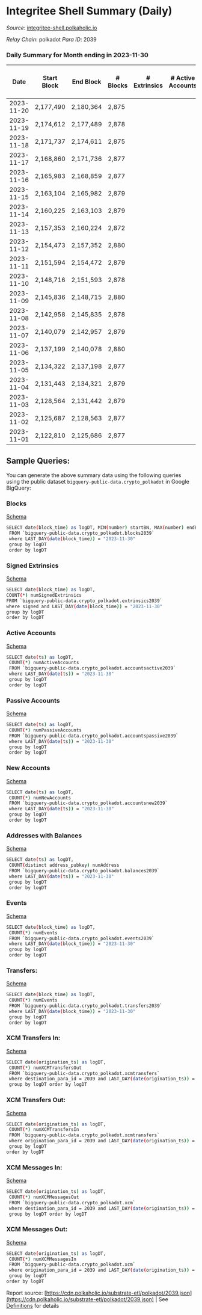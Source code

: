 # Integritee Shell Summary (Daily)

_Source_: [integritee-shell.polkaholic.io](https://integritee-shell.polkaholic.io)

*Relay Chain*: polkadot
*Para ID*: 2039



### Daily Summary for Month ending in 2023-11-30


| Date    | Start Block | End Block | # Blocks | # Extrinsics | # Active Accounts | # Passive Accounts | # New Accounts | # Addresses | # Events  | # Transfers ($USD) | # XCM Transfers In ($USD) | # XCM Transfers Out ($USD) | # XCM In | # XCM Out | Issues |
|---------|-------------|-----------|----------|--------------|-------------------|--------------------|----------------|-------------|-----------|--------------------|---------------------------|----------------------------|----------|-----------|--------|
| 2023-11-20 | 2,177,490 | 2,180,364 | 2,875 |  |  |  |  |  | 5,924 |   |   |   |  |  |  |
| 2023-11-19 | 2,174,612 | 2,177,489 | 2,878 |  |  |  |  |  | 5,756 |   |   |   |  |  |  |
| 2023-11-18 | 2,171,737 | 2,174,611 | 2,875 |  |  |  |  |  | 5,750 |   |   |   |  |  |  |
| 2023-11-17 | 2,168,860 | 2,171,736 | 2,877 |  |  |  |  |  | 5,754 |   |   |   |  |  |  |
| 2023-11-16 | 2,165,983 | 2,168,859 | 2,877 |  |  |  |  |  | 5,754 |   |   |   |  |  |  |
| 2023-11-15 | 2,163,104 | 2,165,982 | 2,879 |  |  |  |  |  | 5,776 |   |   |   |  |  |  |
| 2023-11-14 | 2,160,225 | 2,163,103 | 2,879 |  |  |  |  |  | 5,758 |   |   |   |  |  |  |
| 2023-11-13 | 2,157,353 | 2,160,224 | 2,872 |  |  |  |  |  | 5,746 |   |   |   |  |  |  |
| 2023-11-12 | 2,154,473 | 2,157,352 | 2,880 |  |  |  |  |  | 5,760 |   |   |   |  |  |  |
| 2023-11-11 | 2,151,594 | 2,154,472 | 2,879 |  |  |  |  |  | 5,758 |   |   |   |  |  |  |
| 2023-11-10 | 2,148,716 | 2,151,593 | 2,878 |  |  |  |  |  | 5,756 |   |   |   |  |  |  |
| 2023-11-09 | 2,145,836 | 2,148,715 | 2,880 |  |  |  |  |  | 5,914 |   |   |   |  |  |  |
| 2023-11-08 | 2,142,958 | 2,145,835 | 2,878 |  |  |  |  |  | 5,756 |   |   |   |  |  |  |
| 2023-11-07 | 2,140,079 | 2,142,957 | 2,879 |  |  |  |  |  | 5,938 |   |   |   |  |  |  |
| 2023-11-06 | 2,137,199 | 2,140,078 | 2,880 |  |  |  |  |  | 5,804 |   |   |   |  |  |  |
| 2023-11-05 | 2,134,322 | 2,137,198 | 2,877 |  |  |  |  |  | 5,754 |   |   |   |  |  |  |
| 2023-11-04 | 2,131,443 | 2,134,321 | 2,879 |  |  |  |  |  | 5,758 |   |   |   |  |  |  |
| 2023-11-03 | 2,128,564 | 2,131,442 | 2,879 |  |  |  |  |  | 5,758 |   |   |   |  |  |  |
| 2023-11-02 | 2,125,687 | 2,128,563 | 2,877 |  |  |  |  |  | 5,754 |   |   |   |  |  |  |
| 2023-11-01 | 2,122,810 | 2,125,686 | 2,877 |  |  |  |  |  | 5,884 |   |   |   |  |  |  |

## Sample Queries:
You can generate the above summary data using the following queries using the public dataset `bigquery-public-data.crypto_polkadot` in Google BigQuery:


### Blocks 

[Schema](https://github.com/colorfulnotion/substrate-etl/blob/main/schema/blocks.json)

```bash
SELECT date(block_time) as logDT, MIN(number) startBN, MAX(number) endBN, COUNT(*) numBlocks 
 FROM `bigquery-public-data.crypto_polkadot.blocks2039`  
 where LAST_DAY(date(block_time)) = "2023-11-30" 
 group by logDT 
 order by logDT
```

### Signed Extrinsics 

[Schema](https://github.com/colorfulnotion/substrate-etl/blob/main/schema/extrinsics.json)

```bash
SELECT date(block_time) as logDT, 
COUNT(*) numSignedExtrinsics 
FROM `bigquery-public-data.crypto_polkadot.extrinsics2039`  
where signed and LAST_DAY(date(block_time)) = "2023-11-30" 
group by logDT 
order by logDT
```

### Active Accounts 

[Schema](https://github.com/colorfulnotion/substrate-etl/blob/main/schema/accountsactive.json)

```bash
SELECT date(ts) as logDT, 
 COUNT(*) numActiveAccounts 
 FROM `bigquery-public-data.crypto_polkadot.accountsactive2039` 
 where LAST_DAY(date(ts)) = "2023-11-30" 
 group by logDT 
 order by logDT
```

### Passive Accounts 

[Schema](https://github.com/colorfulnotion/substrate-etl/blob/main/schema/accountspassive.json)

```bash
SELECT date(ts) as logDT, 
 COUNT(*) numPassiveAccounts 
 FROM `bigquery-public-data.crypto_polkadot.accountspassive2039` 
 where LAST_DAY(date(ts)) = "2023-11-30" 
 group by logDT 
 order by logDT
```

### New Accounts 

[Schema](https://github.com/colorfulnotion/substrate-etl/blob/main/schema/accountsnew.json)

```bash
SELECT date(ts) as logDT, 
 COUNT(*) numNewAccounts 
 FROM `bigquery-public-data.crypto_polkadot.accountsnew2039` 
 where LAST_DAY(date(ts)) = "2023-11-30" 
 group by logDT
 order by logDT
```

### Addresses with Balances 

[Schema](https://github.com/colorfulnotion/substrate-etl/blob/main/schema/balances.json)

```bash
SELECT date(ts) as logDT,
 COUNT(distinct address_pubkey) numAddress 
 FROM `bigquery-public-data.crypto_polkadot.balances2039` 
 where LAST_DAY(date(ts)) = "2023-11-30" 
 group by logDT 
 order by logDT
```

### Events 

[Schema](https://github.com/colorfulnotion/substrate-etl/blob/main/schema/events.json)

```bash
SELECT date(block_time) as logDT, 
 COUNT(*) numEvents 
 FROM `bigquery-public-data.crypto_polkadot.events2039` 
 where LAST_DAY(date(block_time)) = "2023-11-30" 
 group by logDT 
 order by logDT
```

### Transfers:

[Schema](https://github.com/colorfulnotion/substrate-etl/blob/main/schema/transfers.json)

```bash
SELECT date(block_time) as logDT, 
 COUNT(*) numEvents 
 FROM `bigquery-public-data.crypto_polkadot.transfers2039` 
 where LAST_DAY(date(block_time)) = "2023-11-30" 
 group by logDT 
 order by logDT
```

### XCM Transfers In: 

[Schema](https://github.com/colorfulnotion/substrate-etl/blob/main/schema/xcmtransfers.json)

```bash
SELECT date(origination_ts) as logDT, 
 COUNT(*) numXCMTransfersOut 
 FROM `bigquery-public-data.crypto_polkadot.xcmtransfers` 
 where destination_para_id = 2039 and LAST_DAY(date(origination_ts)) = "2023-11-30" 
 group by logDT order by logDT
```

### XCM Transfers Out: 

[Schema](https://github.com/colorfulnotion/substrate-etl/blob/main/schema/xcmtransfers.json)

```bash
SELECT date(origination_ts) as logDT, 
 COUNT(*) numXCMTransfersIn 
 FROM `bigquery-public-data.crypto_polkadot.xcmtransfers` 
 where origination_para_id = 2039 and LAST_DAY(date(origination_ts)) = "2023-11-30" 
 group by logDT 
order by logDT
```

### XCM Messages In: 

[Schema](https://github.com/colorfulnotion/substrate-etl/blob/main/schema/xcm.json)

```bash
SELECT date(origination_ts) as logDT, 
 COUNT(*) numXCMMessagesOut 
 FROM `bigquery-public-data.crypto_polkadot.xcm` 
 where destination_para_id = 2039 and LAST_DAY(date(origination_ts)) = "2023-11-30" 
 group by logDT order by logDT
```

### XCM Messages Out: 

[Schema](https://github.com/colorfulnotion/substrate-etl/blob/main/schema/xcm.json)

```bash
SELECT date(origination_ts) as logDT, 
 COUNT(*) numXCMMessagesIn 
 FROM `bigquery-public-data.crypto_polkadot.xcm` 
 where origination_para_id = 2039 and LAST_DAY(date(origination_ts)) = "2023-11-30" 
 group by logDT 
order by logDT
```


Report source: [https://cdn.polkaholic.io/substrate-etl/polkadot/2039.json](https://cdn.polkaholic.io/substrate-etl/polkadot/2039.json) | See [Definitions](/DEFINITIONS.md) for details
